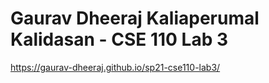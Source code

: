 # Gaurav Dheeraj Kaliaperumal Kalidasan - CSE 110 Lab 3

https://gaurav-dheeraj.github.io/sp21-cse110-lab3/
